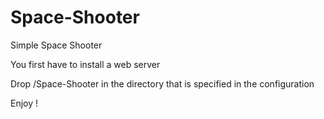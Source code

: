 # Space-Shooter

Simple Space Shooter 

You first have to install a web server

Drop /Space-Shooter in the directory that is specified in the configuration

Enjoy !